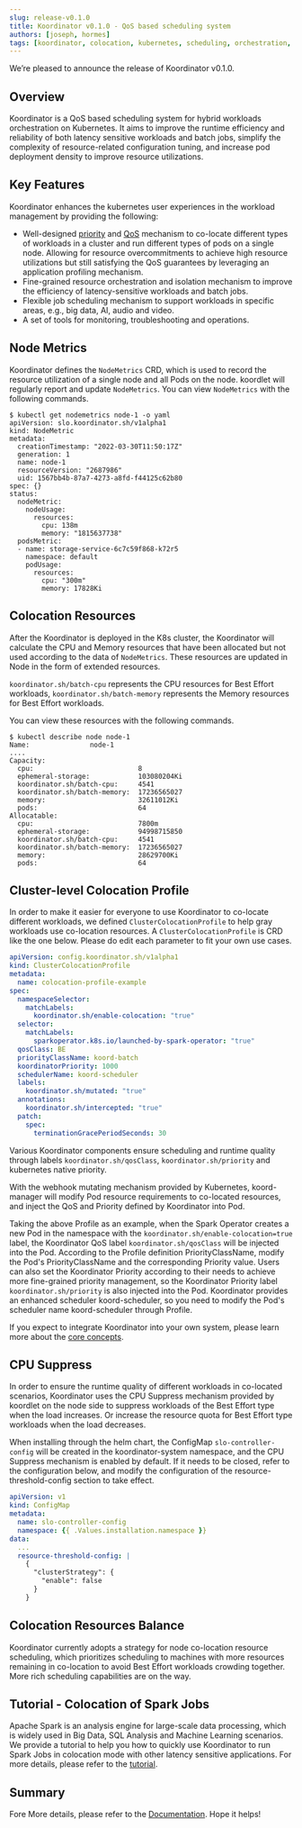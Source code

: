 ```yaml
---
slug: release-v0.1.0
title: Koordinator v0.1.0 - QoS based scheduling system
authors: [joseph, hormes]
tags: [koordinator, colocation, kubernetes, scheduling, orchestration, release]
---
```



We’re pleased to announce the release of Koordinator v0.1.0.

## Overview
Koordinator is a QoS based scheduling system for hybrid workloads orchestration on Kubernetes. It aims to improve the runtime efficiency and reliability of both latency sensitive workloads and batch jobs, simplify the complexity of resource-related configuration tuning, and increase pod deployment density to improve resource utilizations.

## Key Features
Koordinator enhances the kubernetes user experiences in the workload management by providing the following:

- Well-designed [priority](/docs/key-designs/priority) and [QoS](/docs/key-designs/qos) mechanism to co-locate different types of workloads in a cluster and run different types of pods on a single node.
Allowing for resource overcommitments to achieve high resource utilizations but still satisfying the QoS guarantees by leveraging an application profiling mechanism.
- Fine-grained resource orchestration and isolation mechanism to improve the efficiency of latency-sensitive workloads and batch jobs.
- Flexible job scheduling mechanism to support workloads in specific areas, e.g., big data, AI, audio and video.
- A set of tools for monitoring, troubleshooting and operations.

## Node Metrics 

Koordinator defines the `NodeMetrics` CRD, which is used to record the resource utilization of a single node and all Pods on the node. koordlet will regularly report and update `NodeMetrics`. You can view `NodeMetrics` with the following commands.

```shell
$ kubectl get nodemetrics node-1 -o yaml
apiVersion: slo.koordinator.sh/v1alpha1
kind: NodeMetric
metadata:
  creationTimestamp: "2022-03-30T11:50:17Z"
  generation: 1
  name: node-1
  resourceVersion: "2687986"
  uid: 1567bb4b-87a7-4273-a8fd-f44125c62b80
spec: {}
status:
  nodeMetric:
    nodeUsage:
      resources:
        cpu: 138m
        memory: "1815637738"
  podsMetric:
  - name: storage-service-6c7c59f868-k72r5
    namespace: default
    podUsage:
      resources:
        cpu: "300m"
        memory: 17828Ki
```

## Colocation Resources

After the Koordinator is deployed in the K8s cluster, the Koordinator will calculate the CPU and Memory resources that have been allocated but not used according to the data of `NodeMetrics`. These resources are updated in Node in the form of extended resources. 

`koordinator.sh/batch-cpu` represents the CPU resources for Best Effort workloads, 
`koordinator.sh/batch-memory` represents the Memory resources for Best Effort workloads. 

You can view these resources with the following commands.

```shell
$ kubectl describe node node-1
Name:               node-1
....
Capacity:
  cpu:                          8
  ephemeral-storage:            103080204Ki
  koordinator.sh/batch-cpu:     4541
  koordinator.sh/batch-memory:  17236565027
  memory:                       32611012Ki
  pods:                         64
Allocatable:
  cpu:                          7800m
  ephemeral-storage:            94998715850
  koordinator.sh/batch-cpu:     4541
  koordinator.sh/batch-memory:  17236565027
  memory:                       28629700Ki
  pods:                         64
```


## Cluster-level Colocation Profile

In order to make it easier for everyone to use Koordinator to co-locate different workloads, we defined `ClusterColocationProfile` to help gray workloads use co-location resources. A `ClusterColocationProfile` is CRD like the one below. Please do edit each parameter to fit your own use cases.

```yaml
apiVersion: config.koordinator.sh/v1alpha1
kind: ClusterColocationProfile
metadata:
  name: colocation-profile-example
spec:
  namespaceSelector:
    matchLabels:
      koordinator.sh/enable-colocation: "true"
  selector:
    matchLabels:
      sparkoperator.k8s.io/launched-by-spark-operator: "true"
  qosClass: BE
  priorityClassName: koord-batch
  koordinatorPriority: 1000
  schedulerName: koord-scheduler
  labels:
    koordinator.sh/mutated: "true"
  annotations: 
    koordinator.sh/intercepted: "true"
  patch:
    spec:
      terminationGracePeriodSeconds: 30
```

Various Koordinator components ensure scheduling and runtime quality through labels `koordinator.sh/qosClass`, `koordinator.sh/priority` and kubernetes native priority.

With the webhook mutating mechanism provided by Kubernetes, koord-manager will modify Pod resource requirements to co-located resources, and inject the QoS and Priority defined by Koordinator into Pod.

Taking the above Profile as an example, when the Spark Operator creates a new Pod in the namespace with the `koordinator.sh/enable-colocation=true` label, the Koordinator QoS label `koordinator.sh/qosClass` will be injected into the Pod. According to the Profile definition PriorityClassName, modify the Pod's PriorityClassName and the corresponding Priority value. Users can also set the Koordinator Priority according to their needs to achieve more fine-grained priority management, so the Koordinator Priority label `koordinator.sh/priority` is also injected into the Pod. Koordinator provides an enhanced scheduler koord-scheduler, so you need to modify the Pod's scheduler name koord-scheduler through Profile.

If you expect to integrate Koordinator into your own system, please learn more about the [core concepts](/docs/key-designs/overview).

## CPU Suppress

In order to ensure the runtime quality of different workloads in co-located scenarios, Koordinator uses the CPU Suppress mechanism provided by koordlet on the node side to suppress workloads of the Best Effort type when the load increases. Or increase the resource quota for Best Effort type workloads when the load decreases.

When installing through the helm chart, the ConfigMap `slo-controller-config` will be created in the koordinator-system namespace, and the CPU Suppress mechanism is enabled by default. If it needs to be closed, refer to the configuration below, and modify the configuration of the resource-threshold-config section to take effect.

```yaml
apiVersion: v1
kind: ConfigMap
metadata:
  name: slo-controller-config
  namespace: {{ .Values.installation.namespace }}
data:
  ...
  resource-threshold-config: |
    {
      "clusterStrategy": {
        "enable": false
      }
    }
```

## Colocation Resources Balance
Koordinator currently adopts a strategy for node co-location resource scheduling, which prioritizes scheduling to machines with more resources remaining in co-location to avoid Best Effort workloads crowding together. More rich scheduling capabilities are on the way.

## Tutorial - Colocation of Spark Jobs

Apache Spark is an analysis engine for large-scale data processing, which is widely used in Big Data, SQL Analysis and Machine Learning scenarios. 
We provide a tutorial to help you how to quickly use Koordinator to run Spark Jobs in colocation mode with other latency sensitive applications. For more details, please refer to the [tutorial](/docs/best-practices/colocation-of-spark-jobs).

## Summary

Fore More details, please refer to the [Documentation](/docs). Hope it helps!
